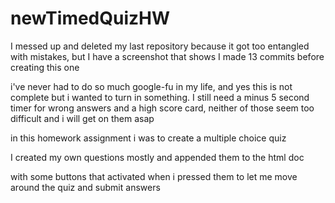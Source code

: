 # newTimedQuizHW
I messed up and deleted my last repository because it got too entangled with mistakes, but I have a screenshot that shows I made 13 commits before creating this one

i've never had to do so much google-fu in my life, and yes this is not complete but i wanted to turn in something. I still need a minus 5 second timer for wrong answers and a high score card, neither of those seem too difficult and i will get on them asap

in this homework assignment i was to create a multiple choice quiz

I created my own questions mostly and appended them to the html doc

with some buttons that activated when i pressed them to let me move around the quiz and submit answers
